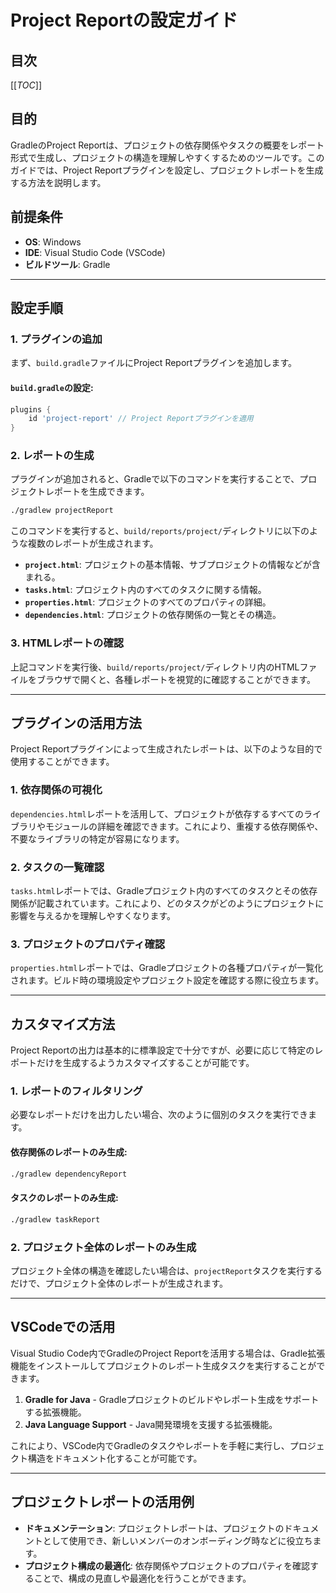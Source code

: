 # Project Reportの設定ガイド

## 目次
[[_TOC_]]

## 目的
GradleのProject Reportは、プロジェクトの依存関係やタスクの概要をレポート形式で生成し、プロジェクトの構造を理解しやすくするためのツールです。このガイドでは、Project Reportプラグインを設定し、プロジェクトレポートを生成する方法を説明します。

## 前提条件
- **OS**: Windows
- **IDE**: Visual Studio Code (VSCode)
- **ビルドツール**: Gradle

---

## 設定手順

### 1. プラグインの追加
まず、`build.gradle`ファイルにProject Reportプラグインを追加します。

#### `build.gradle`の設定:
```gradle
plugins {
    id 'project-report' // Project Reportプラグインを適用
}
```

### 2. レポートの生成
プラグインが追加されると、Gradleで以下のコマンドを実行することで、プロジェクトレポートを生成できます。

```bash
./gradlew projectReport
```

このコマンドを実行すると、`build/reports/project/`ディレクトリに以下のような複数のレポートが生成されます。

- **`project.html`**: プロジェクトの基本情報、サブプロジェクトの情報などが含まれる。
- **`tasks.html`**: プロジェクト内のすべてのタスクに関する情報。
- **`properties.html`**: プロジェクトのすべてのプロパティの詳細。
- **`dependencies.html`**: プロジェクトの依存関係の一覧とその構造。

### 3. HTMLレポートの確認
上記コマンドを実行後、`build/reports/project/`ディレクトリ内のHTMLファイルをブラウザで開くと、各種レポートを視覚的に確認することができます。

---

## プラグインの活用方法

Project Reportプラグインによって生成されたレポートは、以下のような目的で使用することができます。

### 1. **依存関係の可視化**
`dependencies.html`レポートを活用して、プロジェクトが依存するすべてのライブラリやモジュールの詳細を確認できます。これにより、重複する依存関係や、不要なライブラリの特定が容易になります。

### 2. **タスクの一覧確認**
`tasks.html`レポートでは、Gradleプロジェクト内のすべてのタスクとその依存関係が記載されています。これにより、どのタスクがどのようにプロジェクトに影響を与えるかを理解しやすくなります。

### 3. **プロジェクトのプロパティ確認**
`properties.html`レポートでは、Gradleプロジェクトの各種プロパティが一覧化されます。ビルド時の環境設定やプロジェクト設定を確認する際に役立ちます。

---

## カスタマイズ方法

Project Reportの出力は基本的に標準設定で十分ですが、必要に応じて特定のレポートだけを生成するようカスタマイズすることが可能です。

### 1. レポートのフィルタリング
必要なレポートだけを出力したい場合、次のように個別のタスクを実行できます。

#### 依存関係のレポートのみ生成:
```bash
./gradlew dependencyReport
```

#### タスクのレポートのみ生成:
```bash
./gradlew taskReport
```

### 2. プロジェクト全体のレポートのみ生成
プロジェクト全体の構造を確認したい場合は、`projectReport`タスクを実行するだけで、プロジェクト全体のレポートが生成されます。

---

## VSCodeでの活用

Visual Studio Code内でGradleのProject Reportを活用する場合は、Gradle拡張機能をインストールしてプロジェクトのレポート生成タスクを実行することができます。

1. **Gradle for Java** - Gradleプロジェクトのビルドやレポート生成をサポートする拡張機能。
2. **Java Language Support** - Java開発環境を支援する拡張機能。

これにより、VSCode内でGradleのタスクやレポートを手軽に実行し、プロジェクト構造をドキュメント化することが可能です。

---

## プロジェクトレポートの活用例

- **ドキュメンテーション**: プロジェクトレポートは、プロジェクトのドキュメントとして使用でき、新しいメンバーのオンボーディング時などに役立ちます。
- **プロジェクト構成の最適化**: 依存関係やプロジェクトのプロパティを確認することで、構成の見直しや最適化を行うことができます。

